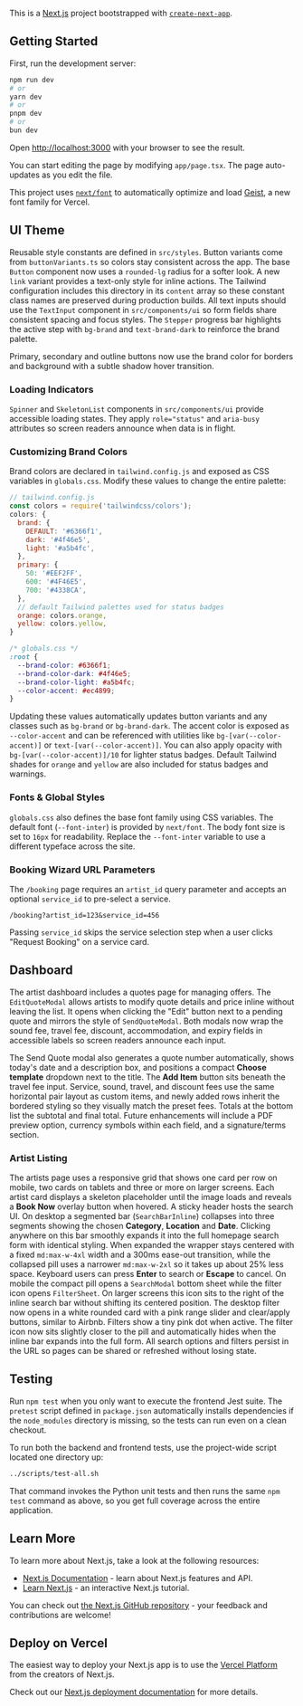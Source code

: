 This is a [Next.js](https://nextjs.org) project bootstrapped with [`create-next-app`](https://nextjs.org/docs/app/api-reference/cli/create-next-app).

## Getting Started

First, run the development server:

```bash
npm run dev
# or
yarn dev
# or
pnpm dev
# or
bun dev
```

Open [http://localhost:3000](http://localhost:3000) with your browser to see the result.

You can start editing the page by modifying `app/page.tsx`. The page auto-updates as you edit the file.

This project uses [`next/font`](https://nextjs.org/docs/app/building-your-application/optimizing/fonts) to automatically optimize and load [Geist](https://vercel.com/font), a new font family for Vercel.

## UI Theme

Reusable style constants are defined in `src/styles`. Button variants come from
`buttonVariants.ts` so colors stay consistent across the app. The base `Button`
component now uses a `rounded-lg` radius for a softer look. A new `link`
variant provides a text-only style for inline actions. The Tailwind
configuration includes this directory in its `content` array so these constant
class names are preserved during production builds.
All text inputs should use the `TextInput` component in `src/components/ui` so
form fields share consistent spacing and focus styles.
The `Stepper` progress bar highlights the active step with `bg-brand` and `text-brand-dark` to reinforce the brand palette.

Primary, secondary and outline buttons now use the brand color for borders and background with a subtle shadow hover transition.

### Loading Indicators

`Spinner` and `SkeletonList` components in `src/components/ui` provide
accessible loading states. They apply `role="status"` and `aria-busy` attributes
so screen readers announce when data is in flight.

### Customizing Brand Colors

Brand colors are declared in `tailwind.config.js` and exposed as CSS variables in
`globals.css`. Modify these values to change the entire palette:

```javascript
// tailwind.config.js
const colors = require('tailwindcss/colors');
colors: {
  brand: {
    DEFAULT: '#6366f1',
    dark: '#4f46e5',
    light: '#a5b4fc',
  },
  primary: {
    50: '#EEF2FF',
    600: '#4F46E5',
    700: '#4338CA',
  },
  // default Tailwind palettes used for status badges
  orange: colors.orange,
  yellow: colors.yellow,
}
```

```css
/* globals.css */
:root {
  --brand-color: #6366f1;
  --brand-color-dark: #4f46e5;
  --brand-color-light: #a5b4fc;
  --color-accent: #ec4899;
}
```

Updating these values automatically updates button variants and any classes such
as `bg-brand` or `bg-brand-dark`. The accent color is exposed as `--color-accent`
and can be referenced with utilities like `bg-[var(--color-accent)]` or
`text-[var(--color-accent)]`. You can also apply opacity with
`bg-[var(--color-accent)]/10` for lighter status badges. Default Tailwind shades for `orange` and `yellow`
are also included for status badges and warnings.

### Fonts & Global Styles

`globals.css` also defines the base font family using CSS variables. The default
font (`--font-inter`) is provided by `next/font`. The body font size is set to
`16px` for readability. Replace the `--font-inter` variable to use a different
typeface across the site.

### Booking Wizard URL Parameters

The `/booking` page requires an `artist_id` query parameter and accepts an optional `service_id` to pre-select a service.

```
/booking?artist_id=123&service_id=456
```

Passing `service_id` skips the service selection step when a user clicks "Request Booking" on a service card.

## Dashboard

The artist dashboard includes a quotes page for managing offers. The `EditQuoteModal` allows artists to modify quote details and price inline without leaving the list. It opens when clicking the "Edit" button next to a pending quote and mirrors the style of `SendQuoteModal`. Both modals now wrap the sound fee, travel fee, discount, accommodation, and expiry fields in accessible labels so screen readers announce each input.

The Send Quote modal also generates a quote number automatically, shows today's date and a description box, and positions a compact **Choose template** dropdown next to the title. The **Add Item** button sits beneath the travel fee input. Service, sound, travel, and discount fees use the same horizontal pair layout as custom items, and newly added rows inherit the bordered styling so they visually match the preset fees. Totals at the bottom list the subtotal and final total. Future enhancements will include a PDF preview option, currency symbols within each field, and a signature/terms section.

### Artist Listing

The artists page uses a responsive grid that shows one card per row on mobile,
two cards on tablets and three or more on larger screens. Each artist card
displays a skeleton placeholder until the image loads and reveals a **Book
Now** overlay button when hovered. A sticky header hosts the search UI. On
  desktop a segmented bar (`SearchBarInline`) collapses into three segments showing the chosen **Category**, **Location** and **Date**. Clicking anywhere on this bar smoothly expands it into the full homepage search form with identical styling. When expanded the wrapper stays centered with a fixed `md:max-w-4xl` width and a 300ms ease-out transition, while the collapsed pill uses a narrower `md:max-w-2xl` so it takes up about 25% less space. Keyboard users can press **Enter** to search or **Escape** to cancel. On mobile the compact pill opens a `SearchModal`
 bottom sheet while the filter icon opens `FilterSheet`. On larger screens this icon sits to the right of the inline search bar without shifting its centered position. The desktop filter now opens in a white rounded card with a pink range slider and clear/apply buttons, similar to Airbnb.
 Filters show a tiny pink dot when active. The filter icon now sits slightly closer to the pill and automatically hides when the inline bar expands into the full form. All search options and filters persist in the URL so pages can be shared
or refreshed without losing state.

## Testing

Run `npm test` when you only want to execute the frontend Jest suite. The `pretest` script defined in
`package.json` automatically installs dependencies if the `node_modules` directory is missing, so the
tests can run even on a clean checkout.

To run both the backend and frontend tests, use the project-wide script located one directory up:

```bash
../scripts/test-all.sh
```

That command invokes the Python unit tests and then runs the same `npm test` command as above, so you
get full coverage across the entire application.

## Learn More

To learn more about Next.js, take a look at the following resources:

- [Next.js Documentation](https://nextjs.org/docs) - learn about Next.js features and API.
- [Learn Next.js](https://nextjs.org/learn) - an interactive Next.js tutorial.

You can check out [the Next.js GitHub repository](https://github.com/vercel/next.js) - your feedback and contributions are welcome!

## Deploy on Vercel

The easiest way to deploy your Next.js app is to use the [Vercel Platform](https://vercel.com/new?utm_medium=default-template&filter=next.js&utm_source=create-next-app&utm_campaign=create-next-app-readme) from the creators of Next.js.

Check out our [Next.js deployment documentation](https://nextjs.org/docs/app/building-your-application/deploying) for more details.

